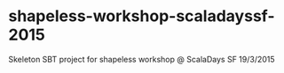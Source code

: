 shapeless-workshop-scaladayssf-2015
===================================

Skeleton SBT project for shapeless workshop @ ScalaDays SF 19/3/2015
